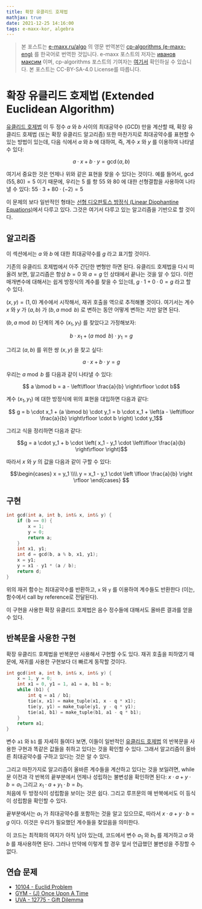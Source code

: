```yaml
---
title: 확장 유클리드 호제법
mathjax: true
date: 2021-12-25 14:16:00
tags: e-maxx-kor, algebra
---
```


> 본 포스트는 [e-maxx.ru/algo](http://e-maxx.ru/algo/) 의 영문 번역본인 [cp-algorithms (e-maxx-eng)](https://cp-algorithms.com/index.html) 를 한국어로 번역한 것입니다. e-maxx 포스트의 저자는 [иванов максим](https://e-maxx.ru/about.php) 이며, cp-algorithms 포스트의 기여자는 [여기서](https://github.com/e-maxx-eng/e-maxx-eng/commits/master/src/algebra/extended-euclid-algorithm.md) 확인하실 수 있습니다. 본 포스트는 CC-BY-SA-4.0 License를 따릅니다.

# 확장 유클리드 호제법 (Extended Euclidean Algorithm)

[유클리드 호제법](./euclid-algorithm.html) 이 두 정수 $a$ 와 $b$ 사이의 최대공약수 (GCD) 만을 계산할 때, 확장 유클리드 호제법 (또는 확장 유클리드 알고리즘) 또한 마찬가지로 최대공약수를 표현할 수 있는 방법이 있는데, 다음 식에서 $a$ 와 $b$ 에 대하여, 즉, 계수 $x$ 와 $y$ 를 이용하여 나타낼 수 있다:

$$a \cdot x + b \cdot y = \gcd(a, b)$$

여기서 중요한 것은 언제나 위와 같은 표현을 찾을 수 있다는 것이다. 예를 들어서, $\gcd(55, 80) = 5$ 이기 때문에, 우리는 $5$ 를 항 $55$ 와 $80$ 에 대한 선형결합을 사용하여 나타낼 수 있다: $55 \cdot 3 + 80 \cdot (-2) = 5$ 

이 문제의 보다 일반적인 형태는 [선형 디오판토스 방정식 (Linear Diophantine Equations)](./linear-diophantine-equation.html)에서 다루고 있다. 
그것은 여기서 다루고 있는 알고리즘을 기반으로 할 것이다. 

## 알고리즘

이 섹션에서는 $a$ 와 $b$ 에 대한 최대공약수를 $g$ 라고 표기할 것이다.

기존의 유클리드 호제법에서 아주 간단한 변형만 하면 된다. 유클리드 호제법을 다시 떠올려 보면, 알고리즘은 항상 $b = 0$ 와 $a = g$ 인 상태에서 끝나는 것을 알 수 있다. 이런 매개변수에 대해서는 쉽게 방정식의 계수를 찾을 수 있는데, $g \cdot 1 + 0 \cdot 0 = g$ 라고 할 수 있다. 

$(x, y) = (1, 0)$ 계수에서 시작해서, 재귀 호출을 역으로 추적해볼 것이다. 여기서는 계수 $x$ 와 $y$ 가 $(a, b)$ 가 $(b, a \bmod b)$ 로 변하는 동안 어떻게 변하는 지만 알면 된다. 

$(b, a \bmod b)$ 단계의 계수 $(x_1, y_1)$ 를 찾았다고 가정해보자:

$$b \cdot x_1 + (a \bmod b) \cdot y_1 = g$$

그리고 $(a, b)$ 를 위한 쌍 $(x, y)$ 을 찾고 싶다:

$$ a \cdot x + b \cdot y = g$$

우리는 $a \bmod b$ 를 다음과 같이 나타낼 수 있다:

$$ a \bmod b = a - \left\lfloor \frac{a}{b} \right\rfloor \cdot b$$

계수 $(x_1, y_1)$ 에 대한 방정식에 위의 표현을 대입하면 다음과 같다:

$$ g = b \cdot x_1 + (a \bmod b) \cdot y_1 = b \cdot x_1 + \left(a - \left\lfloor \frac{a}{b} \right\rfloor \cdot b \right) \cdot y_1$$

그리고 식을 정리하면 다음과 같다:

$$g = a \cdot y_1 + b \cdot \left( x_1 - y_1 \cdot \left\lfloor \frac{a}{b} \right\rfloor \right)$$

따라서 $x$ 와 $y$ 의 값을 다음과 같이 구할 수 있다:

$$\begin{cases}
x = y_1 \\\\
y = x_1 - y_1 \cdot \left \lfloor \frac{a}{b} \right \rfloor
\end{cases} $$

## 구현

```cpp extended_gcd
int gcd(int a, int b, int& x, int& y) {
    if (b == 0) {
        x = 1;
        y = 0;
        return a;
    }
    int x1, y1;
    int d = gcd(b, a % b, x1, y1);
    x = y1;
    y = x1 - y1 * (a / b);
    return d;
}
```

위의 재귀 함수는 최대공약수를 반환하고, `x` 와 `y` 를 이용하여 계수들도 반환한다 (이는, 함수에서 call by reference로 전달된다).

이 구현을 사용한 확장 유클리드 호제법은 음수 정수들에 대해서도 올바른 결과를 얻을 수 있다.

## 반복문을 사용한 구현

확장 유클리드 호제법을 반복문만 사용해서 구현할 수도 있다. 
재귀 호출을 피하였기 때문에, 재귀를 사용한 구현보다 더 빠르게 동작할 것이다.

```cpp extended_gcd_iter
int gcd(int a, int b, int& x, int& y) {
    x = 1, y = 0;
    int x1 = 0, y1 = 1, a1 = a, b1 = b;
    while (b1) {
        int q = a1 / b1;
        tie(x, x1) = make_tuple(x1, x - q * x1);
        tie(y, y1) = make_tuple(y1, y - q * y1);
        tie(a1, b1) = make_tuple(b1, a1 - q * b1);
    }
    return a1;
}
```

변수 `a1` 와 `b1` 를 자세히 들여다 보면, 이들이 일반적인 [유클리드 호제법](./euclid-algorithm.html) 의 반복문을 사용한 구현과 똑같은 값들을 취하고 있다는 것을 확인할 수 있다. 그래서 알고리즘이 올바른 최대공약수를 구하고 있다는 것은 알 수 있다.

그리고 마찬가지로 알고리즘이 올바른 계수들을 계산하고 있다는 것을 보일려면, while 문 이전과 각 반복의 끝부분에서 언제나 성립하는 불변성을 확인하면 된다: $x \cdot a + y \cdot b = a_1$ 그리고 $x_1 \cdot a + y_1 \cdot b = b_1$.  
처음에 두 방정식이 성립함을 보이는 것은 쉽다. 
그리고 루프문의 매 반복에서도 이 등식이 성립함을 확인할 수 있다. 

끝부분에서는 $a_1$ 가 최대공약수를 포함하는 것을 알고 있으므로, 따라서 $x \cdot a + y \cdot b = g$ 이다. 
이것은 우리가 필요했던 계수들을 찾았음을 의미한다. 

이 코드는 최적화의 여지가 아직 남아 있는데, 코드에서 변수 $a_1$ 와 $b_1$ 를 제거하고 $a$ 와 $b$ 를 재사용하면 된다. 
그러나 만약에 이렇게 할 경우 앞서 언급했던 불변성을 주장할 수 없다. 

## 연습 문제

* [10104 - Euclid Problem](https://uva.onlinejudge.org/index.php?option=com_onlinejudge&Itemid=8&page=show_problem&problem=1045)
* [GYM - (J) Once Upon A Time](http://codeforces.com/gym/100963)
* [UVA - 12775 - Gift Dilemma](https://uva.onlinejudge.org/index.php?option=com_onlinejudge&Itemid=8&page=show_problem&problem=4628)
